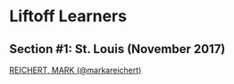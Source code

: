 # Liftoff Learners

## Section \#1: St. Louis (November 2017)

[REICHERT, MARK (@markareichert)](https://github.com/markareichert/liftoff)